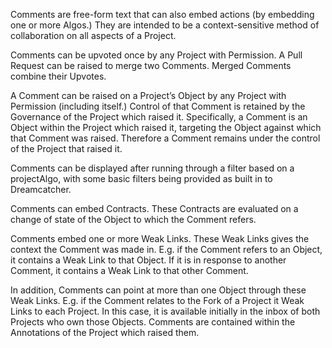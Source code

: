 Comments are free-form text that can also embed actions (by embedding one or more Algos.)  They are intended to be a context-sensitive method of collaboration on all aspects of a Project.

Comments can be upvoted once by any Project with Permission.  A Pull Request can be raised to merge two Comments.  Merged Comments combine their Upvotes.  

A Comment can be raised on a Project’s Object by any Project with Permission (including itself.)  Control of that Comment is retained by the Governance of the Project which raised it. Specifically, a Comment is an Object within the Project which raised it, targeting the Object against which that Comment was raised.  Therefore a Comment remains under the control of the Project that raised it.

Comments can be displayed after running through a filter based on a projectAlgo, with some basic filters being provided as built in to Dreamcatcher.

Comments can embed Contracts.  These Contracts are evaluated on a change of state of the Object to which the Comment refers.  

Comments embed one or more Weak Links.  These Weak Links gives the context the Comment was made in.  E.g. if the Comment refers to an Object, it contains a Weak Link to that Object.  If it is in response to another Comment, it contains a Weak Link to that other Comment.  

In addition, Comments can point at more than one Object through these Weak Links.  E.g. if the Comment relates to the Fork of a Project it Weak Links to each Project.  In this case, it is available initially in the inbox of both Projects who own those Objects.
Comments are contained within the Annotations of the Project which raised them.